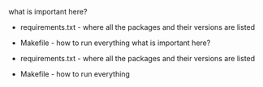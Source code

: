what is important here?

* requirements.txt - where all the packages and their versions are listed
* Makefile - how to run everything
what is important here?

* requirements.txt - where all the packages and their versions are listed
* Makefile - how to run everything
